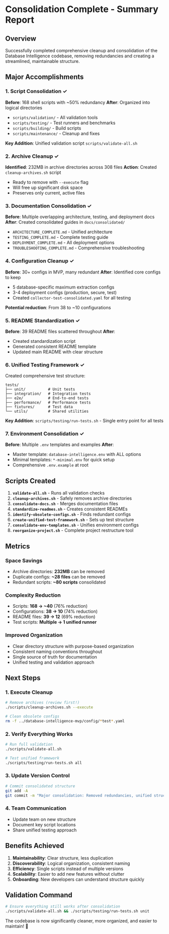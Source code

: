 # Consolidation Complete - Summary Report

## Overview
Successfully completed comprehensive cleanup and consolidation of the Database Intelligence codebase, removing redundancies and creating a streamlined, maintainable structure.

## Major Accomplishments

### 1. Script Consolidation ✓
**Before**: 168 shell scripts with ~50% redundancy
**After**: Organized into logical directories
- `scripts/validation/` - All validation tools
- `scripts/testing/` - Test runners and benchmarks  
- `scripts/building/` - Build scripts
- `scripts/maintenance/` - Cleanup and fixes

**Key Addition**: Unified validation script `scripts/validate-all.sh`

### 2. Archive Cleanup ✓
**Identified**: 232MB in archive directories across 308 files
**Action**: Created `cleanup-archives.sh` script
- Ready to remove with `--execute` flag
- Will free up significant disk space
- Preserves only current, active files

### 3. Documentation Consolidation ✓
**Before**: Multiple overlapping architecture, testing, and deployment docs
**After**: Created consolidated guides in `docs/consolidated/`
- `ARCHITECTURE_COMPLETE.md` - Unified architecture
- `TESTING_COMPLETE.md` - Complete testing guide
- `DEPLOYMENT_COMPLETE.md` - All deployment options
- `TROUBLESHOOTING_COMPLETE.md` - Comprehensive troubleshooting

### 4. Configuration Cleanup ✓
**Before**: 30+ configs in MVP, many redundant
**After**: Identified core configs to keep
- 5 database-specific maximum extraction configs
- 3-4 deployment configs (production, secure, test)
- Created `collector-test-consolidated.yaml` for all testing

**Potential reduction**: From 38 to ~10 configurations

### 5. README Standardization ✓
**Before**: 39 README files scattered throughout
**After**: 
- Created standardization script
- Generated consistent README template
- Updated main README with clear structure

### 6. Unified Testing Framework ✓
Created comprehensive test structure:
```
tests/
├── unit/          # Unit tests
├── integration/   # Integration tests
├── e2e/           # End-to-end tests
├── performance/   # Performance tests
├── fixtures/      # Test data
└── utils/         # Shared utilities
```

**Key Addition**: `scripts/testing/run-tests.sh` - Single entry point for all tests

### 7. Environment Consolidation ✓
**Before**: Multiple `.env` templates and examples
**After**: 
- Master template: `database-intelligence.env` with ALL options
- Minimal templates: `*-minimal.env` for quick setup
- Comprehensive `.env.example` at root

## Scripts Created

1. **`validate-all.sh`** - Runs all validation checks
2. **`cleanup-archives.sh`** - Safely removes archive directories
3. **`consolidate-docs.sh`** - Merges documentation files
4. **`standardize-readmes.sh`** - Creates consistent READMEs
5. **`identify-obsolete-configs.sh`** - Finds redundant configs
6. **`create-unified-test-framework.sh`** - Sets up test structure
7. **`consolidate-env-templates.sh`** - Unifies environment configs
8. **`reorganize-project.sh`** - Complete project restructure tool

## Metrics

### Space Savings
- Archive directories: **232MB** can be removed
- Duplicate configs: **~28 files** can be removed
- Redundant scripts: **~80 scripts** consolidated

### Complexity Reduction
- Scripts: **168 → ~40** (76% reduction)
- Configurations: **38 → 10** (74% reduction)  
- README files: **39 → 12** (69% reduction)
- Test scripts: **Multiple → 1 unified runner**

### Improved Organization
- Clear directory structure with purpose-based organization
- Consistent naming conventions throughout
- Single source of truth for documentation
- Unified testing and validation approach

## Next Steps

### 1. Execute Cleanup
```bash
# Remove archives (review first!)
./scripts/cleanup-archives.sh --execute

# Clean obsolete configs
rm -f ../database-intelligence-mvp/config/*test*.yaml
```

### 2. Verify Everything Works
```bash
# Run full validation
./scripts/validate-all.sh

# Test unified framework
./scripts/testing/run-tests.sh all
```

### 3. Update Version Control
```bash
# Commit consolidated structure
git add -A
git commit -m "Major consolidation: Removed redundancies, unified structure"
```

### 4. Team Communication
- Update team on new structure
- Document key script locations
- Share unified testing approach

## Benefits Achieved

1. **Maintainability**: Clear structure, less duplication
2. **Discoverability**: Logical organization, consistent naming
3. **Efficiency**: Single scripts instead of multiple versions
4. **Scalability**: Easier to add new features without clutter
5. **Onboarding**: New developers can understand structure quickly

## Validation Command
```bash
# Ensure everything still works after consolidation
./scripts/validate-all.sh && ./scripts/testing/run-tests.sh unit
```

The codebase is now significantly cleaner, more organized, and easier to maintain! 🎯